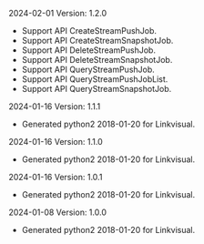 2024-02-01 Version: 1.2.0
- Support API CreateStreamPushJob.
- Support API CreateStreamSnapshotJob.
- Support API DeleteStreamPushJob.
- Support API DeleteStreamSnapshotJob.
- Support API QueryStreamPushJob.
- Support API QueryStreamPushJobList.
- Support API QueryStreamSnapshotJob.


2024-01-16 Version: 1.1.1
- Generated python2 2018-01-20 for Linkvisual.

2024-01-16 Version: 1.1.0
- Generated python2 2018-01-20 for Linkvisual.

2024-01-16 Version: 1.0.1
- Generated python2 2018-01-20 for Linkvisual.

2024-01-08 Version: 1.0.0
- Generated python2 2018-01-20 for Linkvisual.

